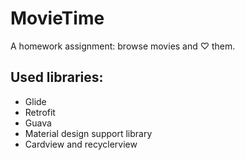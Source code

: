 # MovieTime
A homework assignment: browse movies and ♡ them.

## Used libraries:
- Glide
- Retrofit
- Guava
- Material design support library
- Cardview and recyclerview
